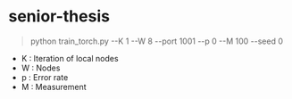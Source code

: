 # senior-thesis
> python train_torch.py --K 1 --W 8 --port 1001 --p 0 --M 100 --seed 0

- K : Iteration of local nodes
- W : Nodes
- p : Error rate
- M : Measurement

